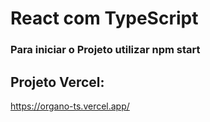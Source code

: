 # React com TypeScript

### Para iniciar o Projeto utilizar npm start

## Projeto Vercel:
https://organo-ts.vercel.app/
